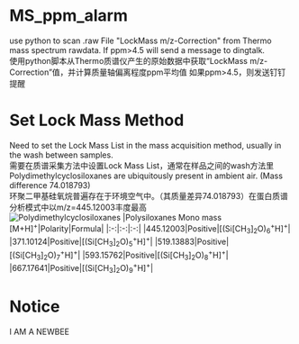 # MS_ppm_alarm
use python to scan .raw File "LockMass m/z-Correction" from Thermo mass spectrum rawdata. If ppm>4.5 will send a message to dingtalk.  
使用python脚本从Thermo质谱仪产生的原始数据中获取“LockMass m/z-Correction”值，并计算质量轴偏离程度ppm平均值
如果ppm>4.5，则发送钉钉提醒
# Set Lock Mass Method
Need to set the Lock Mass List in the mass acquisition method, usually in the wash between samples.  
需要在质谱采集方法中设置Lock Mass List，通常在样品之间的wash方法里  
Polydimethylcyclosiloxanes are ubiquitously present in ambient air. \(Mass difference 74.018793\)  
环聚二甲基硅氧烷普遍存在于环境空气中。（其质量差异74.018793）在蛋白质谱分析模式中以m/z=445.12003丰度最高  
![Polydimethylcyclosiloxanes](http://www.proteomicsresource.washington.edu/images/esi_background_02.png)
|Polysiloxanes Mono mass \[M+H\]<sup>+</sup>|Polarity|Formula|
|:-:|:-:|:-:|
|445.12003|Positive|\[\(Si\[CH<sub>3</sub>\]<sub>2</sub>O\)<sub>6</sub><sup>+</sup>H\]<sup>+</sup>|
|371.10124|Positive|\[\(Si\[CH<sub>3</sub>\]<sub>2</sub>O\)<sub>5</sub><sup>+</sup>H\]<sup>+</sup>|
|519.13883|Positive|\[\(Si\[CH<sub>3</sub>\]<sub>2</sub>O\)<sub>7</sub><sup>+</sup>H\]<sup>+</sup>|
|593.15762|Positive|\[\(Si\[CH<sub>3</sub>\]<sub>2</sub>O\)<sub>8</sub><sup>+</sup>H\]<sup>+</sup>|
|667.17641|Positive|\[\(Si\[CH<sub>3</sub>\]<sub>2</sub>O\)<sub>9</sub><sup>+</sup>H\]<sup>+</sup>|
# Notice
I AM A NEWBEE
